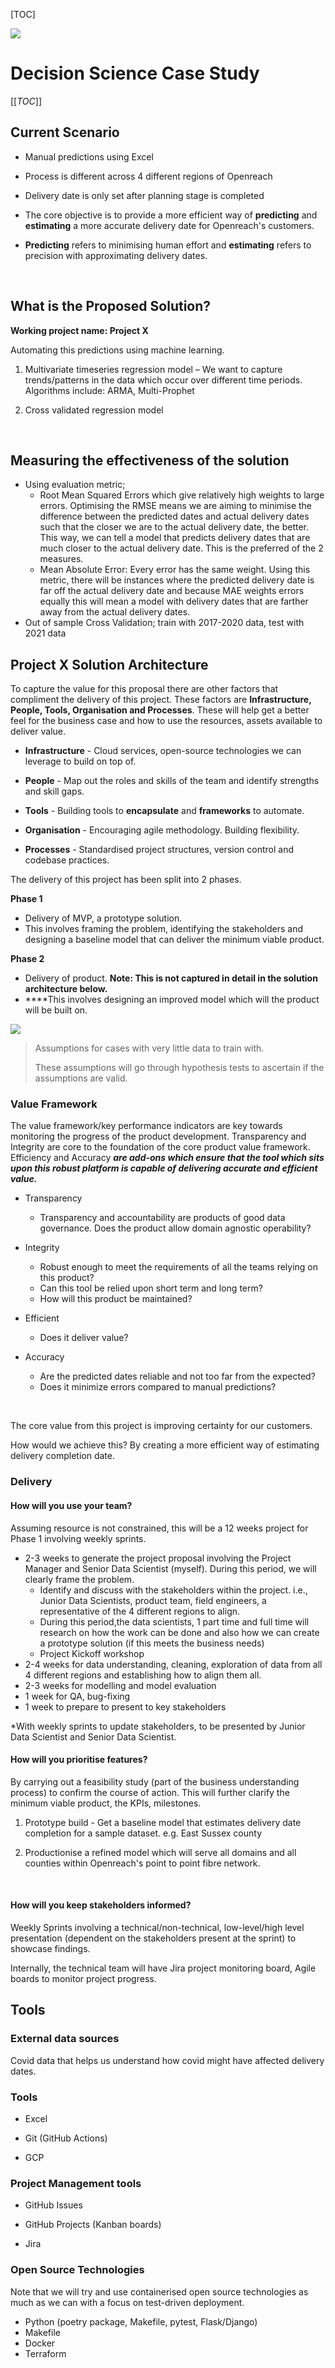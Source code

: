 [TOC]

![](images/openreach_picture.jpg)

# Decision Science Case Study

[[_TOC_]]

## Current Scenario

- Manual predictions using Excel

- Process is different across 4 different regions of Openreach

- Delivery date is only set after planning stage is completed

- The core objective is to provide a more efficient way of **predicting** and **estimating** a more accurate delivery date for Openreach's customers.

- **Predicting** refers to minimising human effort and **estimating** refers to precision with approximating delivery dates.

  ​

## What is the Proposed Solution?

**Working project name: Project X**

Automating this predictions using machine learning.

1. Multivariate timeseries regression model – We want to capture trends/patterns in the data which occur over different time periods. Algorithms include: ARMA, Multi-Prophet

2. Cross validated regression model

   ​


## Measuring the effectiveness of the solution

- Using evaluation metric;
  - Root Mean Squared Errors which give relatively high weights to large errors. Optimising the RMSE means we are aiming to minimise the difference between the predicted dates and actual delivery dates such that the closer we are to the actual delivery date, the better. This way, we can tell a model that predicts delivery dates that are much closer to the actual delivery date. This is the preferred of the 2 measures.
  - Mean Absolute Error: Every error has the same weight. Using this metric, there will be instances where the predicted delivery date is far off the actual delivery date and because MAE weights errors equally this will mean a model with delivery dates that are farther away from the actual delivery dates.
- Out of sample Cross Validation; train with 2017-2020 data, test with 2021 data



## Project X Solution Architecture

To capture the value for this proposal there are other factors that compliment the delivery of this project. These factors are **Infrastructure, People, Tools, Organisation and Processes**. These will help get a better feel for the business case and how to use the resources, assets available to deliver value.

- **Infrastructure** - Cloud services, open-source technologies we can leverage to build on top of. 

- **People** - Map out the roles and skills of the team and identify strengths and skill gaps.

- **Tools** - Building tools to **encapsulate** and **frameworks** to automate. 

- **Organisation** - Encouraging agile methodology. Building flexibility.

- **Processes** - Standardised project structures, version control and codebase practices.



The delivery of this project has been split into 2 phases. 

**Phase 1**

- Delivery of MVP, a prototype solution.
- This involves framing the problem, identifying the stakeholders and designing a baseline model that can deliver the minimum viable product. 

**Phase 2**

- Delivery of product. 
  **Note: This is not captured in detail in the solution architecture below.**
- ****This involves designing an improved model which will the product will be built on.

![](architecture/images/project_shrinkray.jpg)

> Assumptions for cases with very little data to train with.
>
> These assumptions will go through hypothesis tests to ascertain if the assumptions are valid.



### Value Framework

The value framework/key performance indicators are key towards monitoring the progress of the product development. Transparency and Integrity are core to the foundation of the core product value framework. Efficiency and Accuracy ***are add-ons which ensure that the tool which sits upon this robust platform is capable of delivering accurate and efficient value.*** 

- Transparency

  - Transparency and accountability are products of good data governance. Does the product allow domain agnostic operability?

- Integrity

  - Robust enough to meet the requirements of all the teams relying on this product?
  - Can this tool be relied upon short term and long term?
  - How will this product be maintained?

- Efficient

  - Does it deliver value?

- Accuracy

  - Are the predicted dates reliable and not too far from the expected?
  - Does it minimize errors compared to manual predictions?

  ​


The core value from this project is improving certainty for our customers.

How would we achieve this? By creating a more efficient way of estimating delivery completion date.



### Delivery

#### How will you use your team?

Assuming resource is not constrained, this will be a 12 weeks project for Phase 1 involving weekly sprints.

- 2-3 weeks to generate the project proposal involving the Project Manager and Senior Data Scientist (myself). During this period, we will clearly frame the problem.
  - Identify and discuss with the stakeholders within the project. i.e.,  Junior Data Scientists, product team, field engineers, a representative of the 4 different regions to align.
  - During this period,the data scientists, 1 part time and full time will research on how the work can be done and also how we can create a prototype solution (if this meets the business needs)
  - Project Kickoff workshop
- 2-4 weeks for data understanding, cleaning, exploration of data from all 4 different regions and establishing how to align them all.
- 2-3 weeks for modelling and model evaluation
- 1 week for QA, bug-fixing
- 1 week to prepare to present to key stakeholders


*With weekly sprints to update stakeholders, to be presented by Junior Data Scientist and Senior Data Scientist.



#### How will you prioritise features?

By carrying out a feasibility study (part of the business understanding process) to confirm the course of action. This will further clarify the minimum viable product, the KPIs, milestones.

1. Prototype build - Get a baseline model that estimates delivery date completion for a sample dataset. e.g. East Sussex county

2. Productionise a refined model which will serve all domains and all counties within Openreach's point to point fibre network.

   ​


#### How will you keep stakeholders informed?

Weekly Sprints involving a technical/non-technical, low-level/high level presentation (dependent on the stakeholders present at the sprint) to showcase findings.

Internally, the technical team will have Jira project monitoring board, Agile boards to monitor project progress.



## Tools

### External data sources

Covid data that helps us understand how covid might have affected delivery dates.

### Tools

- Excel

- Git (GitHub Actions)

- GCP


### Project Management tools

- GitHub Issues

- GitHub Projects (Kanban boards)

- Jira


### Open Source Technologies

Note that we will try and use containerised open source technologies as much as we can with a focus on test-driven deployment.

- Python (poetry package, Makefile, pytest, Flask/Django)
- Makefile
- Docker
- Terraform

